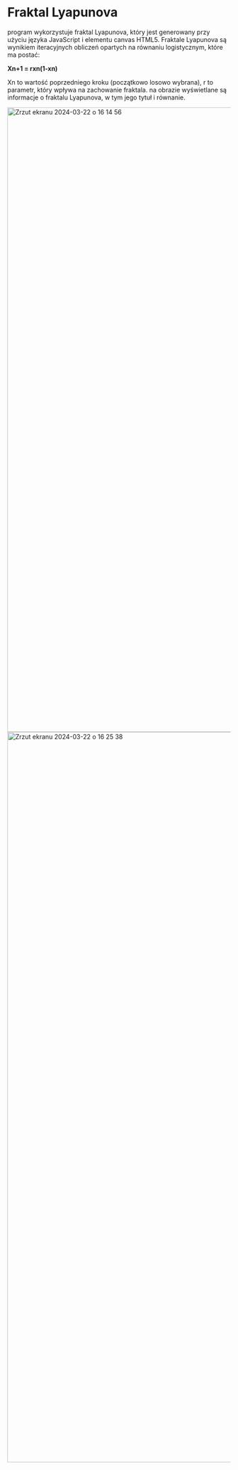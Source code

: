 # Fraktal Lyapunova

program wykorzystuje fraktal Lyapunova, który jest generowany przy użyciu języka JavaScript i elementu canvas HTML5.
Fraktale Lyapunova są wynikiem iteracyjnych obliczeń opartych na równaniu logistycznym, które ma postać:

**Xn+1 = rxn(1-xn)**

Xn to wartość poprzedniego kroku (początkowo losowo wybrana),
r to parametr, który wpływa na zachowanie fraktala.
na obrazie wyświetlane są informacje o fraktalu Lyapunova, w tym jego tytuł i równanie.

<img width="1406" alt="Zrzut ekranu 2024-03-22 o 16 14 56" src="https://github.com/berrryone/FraktalLyapunova/assets/151057392/55345b69-376f-47a0-a86e-935dc112315d">
<img width="1644" alt="Zrzut ekranu 2024-03-22 o 16 25 38" src="https://github.com/berrryone/FraktalLyapunova/assets/151057392/f019bd47-f8ef-4562-9e69-49ccb39eae27">
